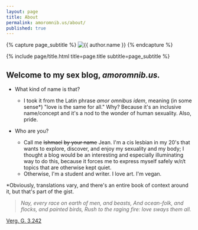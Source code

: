 ```yaml
---
layout: page
title: About
permalink: amoromnib.us/about/
published: true
---
```


<div class="page" markdown="1">

{% capture page_subtitle %}
<img
    class="me"
    alt="{{ author.name }}"
    src="{{ site.author.photo | relative_url }}"
    srcset="{{ site.author.photo2x | relative_url }} 2x"
/>
{% endcapture %}

{% include page/title.html title=page.title subtitle=page_subtitle %}

## Welcome to my sex blog, *amoromnib.us.*

- What kind of name is that?
    - I took it from the Latin phrase *amor omnibus idem*, meaning (in some sense\*) "love is the same for all." Why? Because it's an inclusive name/concept and it's a nod to the wonder of human sexuality. Also, pride.

- Who are you?
    - Call me ~~Ishmael~~ ~~by your name~~ Jean. I'm a cis lesbian in my 20's that wants to explore, discover, and enjoy my sexuality and my body; I thought a blog would be an interesting and especially illuminating way to do this, because it forces me to express myself safely w/r/t topics that are otherwise kept quiet.
    - Otherwise, I'm a student and writer. I love art. I'm vegan.

\*Obviously, translations vary, and there's an entire book of context around it, but that's part of the gist.

> *Nay, every race on earth of men, and beasts,
And ocean-folk, and flocks, and painted birds,
Rush to the raging fire: love sways them all.*

[Verg. G. 3.242](http://www.perseus.tufts.edu/hopper/text?doc=urn:cts:latinLit:phi0690.phi002.perseus-eng1:3.242-3.283)

</div>
